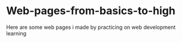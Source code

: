 # Web-pages-from-basics-to-high
Here are some web pages i made by practicing on web development learning
